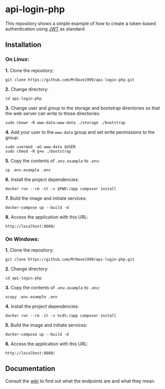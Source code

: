 # api-login-php

This repository shows a simple example of how to create a token-based authentication using [JWT](https://jwt.io/introduction) as standard.

## Installation

### On Linux:

**1.** Clone the repository:
```git
git clone https://github.com/MrDave1999/api-login-php.git
```

**2.** Change directory:
```
cd api-login-php
```

**3.** Change user and group to the storage and bootstrap directories so that the web server can write to those directories:
```
sudo chown -R www-data:www-data ./storage ./bootstrap
```

**4.** Add your user to the `www-data` group and set write permissions to the group:
```
sudo usermod -aG www-data $USER
sudo chmod -R g+w ./bootstrap
```

**5.** Copy the contents of `.env.example` to `.env`:
```
cp .env.example .env
```

**6.**  Install the project dependencies:
```
docker run --rm -it -v $PWD:/app composer install
```

**7.** Build the image and initiate services:
```
docker-compose up --build -d
```

**8.** Access the application with this URL:
```
http://localhost:8080/
```

### On Windows:

**1.** Clone the repository:
```git
git clone https://github.com/MrDave1999/api-login-php.git
```

**2.** Change directory:
```
cd api-login-php
```

**3.** Copy the contents of `.env.example` to `.env`:
```
xcopy .env.example .env
```

**4.**  Install the project dependencies:
```
docker run --rm -it -v %cd%:/app composer install
```

**5.** Build the image and initiate services:
```
docker-compose up --build -d
```

**6.** Access the application with this URL:
```
http://localhost:8080/
```
## Documentation

Consult the [wiki](https://github.com/MrDave1999/api-login-php/wiki/Endpoints) to find out what the endpoints are and what they mean.